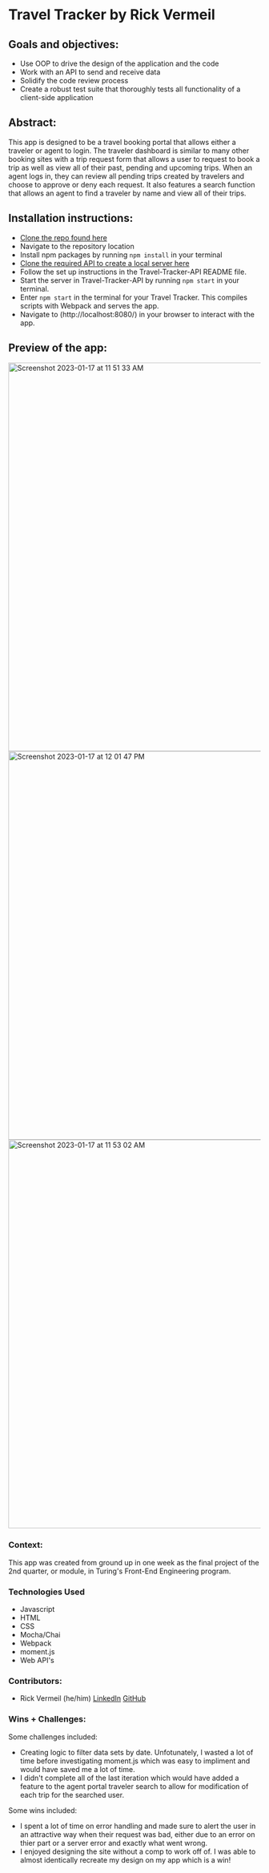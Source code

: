 # Travel Tracker by Rick Vermeil

## Goals and objectives:

- Use OOP to drive the design of the application and the code
- Work with an API to send and receive data
- Solidify the code review process
- Create a robust test suite that thoroughly tests all functionality of a client-side application

## Abstract:

This app is designed to be a travel booking portal that allows either a traveler or agent to login. The traveler dashboard is similar to many other booking sites with a trip request form that allows a user to request to book a trip as well as view all of their past, pending and upcoming trips. When an agent logs in, they can review all pending trips created by travelers and choose to approve or deny each request. It also features a search function that allows an agent to find a traveler by name and view all of their trips.

## Installation instructions:
- [Clone the repo found here](https://github.com/RickV85/Travel-Tracker-Mod-2-Final-Project)
- Navigate to the repository location
- Install npm packages by running `npm install` in your terminal
- [Clone the required API to create a local server here](https://github.com/RickV85/Travel-Tracker-API)
- Follow the set up instructions in the Travel-Tracker-API README file.
- Start the server in Travel-Tracker-API by running `npm start` in your terminal.
- Enter `npm start` in the terminal for your Travel Tracker. This compiles scripts with Webpack and serves the app.
- Navigate to (http://localhost:8080/) in your browser to interact with the app.

## Preview of the app:
<img width="776" alt="Screenshot 2023-01-17 at 11 51 33 AM" src="https://user-images.githubusercontent.com/113707169/212987848-53b2677a-c55f-4d71-ae05-91767188fb0f.png">

<img width="776" alt="Screenshot 2023-01-17 at 12 01 47 PM" src="https://user-images.githubusercontent.com/113707169/212988176-ce880299-2c5b-4873-b9f9-cc7200a04269.png">

<img width="776" alt="Screenshot 2023-01-17 at 11 53 02 AM" src="https://user-images.githubusercontent.com/113707169/212987976-a7a405ae-6c8f-4836-a313-3cdbe4febd7b.png">

### Context:
This app was created from ground up in one week as the final project of the 2nd quarter, or module, in Turing's Front-End Engineering program.

### Technologies Used
- Javascript
- HTML
- CSS 
- Mocha/Chai
- Webpack
- moment.js
- Web API's

### Contributors:
- Rick Vermeil (he/him) [LinkedIn](https://www.linkedin.com/in/rick-vermeil-b93581159/) [GitHub](https://github.com/RickV85)


### Wins + Challenges:
Some challenges included: 
- Creating logic to filter data sets by date. Unfotunately, I wasted a lot of time before investigating moment.js which was easy to impliment and would have saved me a lot of time.
- I didn't complete all of the last iteration which would have added a feature to the agent portal traveler search to allow for modification of each trip for the searched user.

Some wins included:
- I spent a lot of time on error handling and made sure to alert the user in an attractive way when their request was bad, either due to an error on thier part or a server error and exactly what went wrong.
- I enjoyed designing the site without a comp to work off of. I was able to almost identically recreate my design on my app which is a win!

